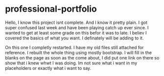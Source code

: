# professional-portfolio
Hello, I know this project isnt complete. And I know it pretty plain. I got super confused last week and have been playing catch up ever since. I wanted to get at least some grade on this befor it was to late. I believ I covered the basics of what you want. I definately will be adding to it.

On this one I completly restarted. I have my old files still attached for reference. I rebuilt the whole thing using mostly bootstrap. I will fill in the blanks on the page as soon as the come about, I did put one link on there so show that i knew whwt I was doing. Im not sure what i want in my placeholders or exactly what i want to say.